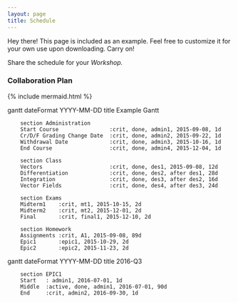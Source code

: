 ```yaml
---
layout: page
title: Schedule
---
```


<p class="message">
  Hey there! This page is included as an example. Feel free to customize it for your own use upon downloading. Carry on!
</p>

Share the schedule for your *Workshop.*


### Collaboration Plan
 {% include mermaid.html %}

<div class="mermaid">
gantt
        dateFormat  YYYY-MM-DD
        title Example Gantt

        section Administration
        Start Course                :crit, done, admin1, 2015-09-08, 1d
        Cr/D/F Grading Change Date  :crit, done, admin2, 2015-09-22, 1d
        Withdrawal Date             :crit, done, admin3, 2015-10-16, 1d
        End Course                  :crit, done, admin4, 2015-12-04, 1d

        section Class
        Vectors                     :crit, done, des1, 2015-09-08, 12d
        Differentiation             :crit, done, des2, after des1, 28d
        Integration                 :crit, done, des3, after des2, 16d
        Vector Fields               :crit, done, des4, after des3, 24d

        section Exams
        Midterm1    :crit, mt1, 2015-10-15, 2d
        Midterm2    :crit, mt2, 2015-12-01, 2d
        Final       :crit, final1, 2015-12-10, 2d

        section Homework
        Assignments :crit, A1, 2015-09-08, 89d
        Epic1       :epic1, 2015-10-29, 2d
        Epic2       :epic2, 2015-11-23, 2d
  
</div>

<div class="mermaid">
gantt
        dateFormat  YYYY-MM-DD
        title 2016-Q3

        section EPIC1 
        Start   : admin1, 2016-07-01, 1d
        Middle  :active, done, admin1, 2016-07-01, 90d
        End     :crit, admin2, 2016-09-30, 1d
  
</div>
